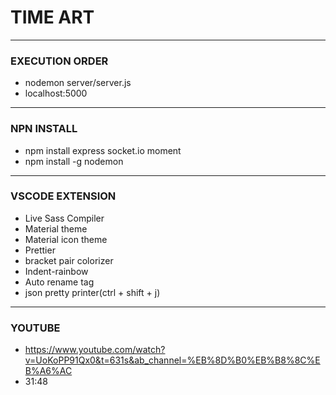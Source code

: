 # TIME ART
---
### EXECUTION ORDER
- nodemon server/server.js
- localhost:5000
---
### NPN INSTALL
- npm install express socket.io moment
- npm install -g nodemon
---
### VSCODE EXTENSION
- Live Sass Compiler
- Material theme
- Material icon theme
- Prettier
- bracket pair colorizer
- Indent-rainbow
- Auto rename tag
- json pretty printer(ctrl + shift + j)
---
### YOUTUBE
- https://www.youtube.com/watch?v=UoKoPP91Qx0&t=631s&ab_channel=%EB%8D%B0%EB%B8%8C%EB%A6%AC
- 31:48
